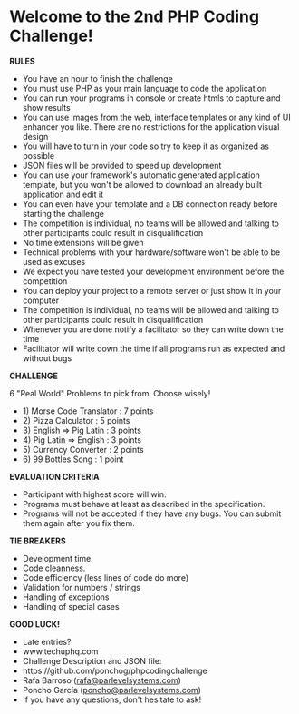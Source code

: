 Welcome to the 2nd PHP Coding Challenge!
==================

<b>RULES</b>
<ul>
	<li>You have an hour to finish the challenge</li>
	<li>You must use PHP as your main language to code the application</li>
	<li>You can run your programs in console or create htmls to capture and show results</li>
	<li>You can use images from the web, interface templates or any kind of UI enhancer you like. There are no restrictions for the application visual design</li>
	<li>You will have to turn in your code so try to keep it as organized as possible</li>
	<li>JSON files will be provided to speed up development</li>
	<li>You can use your framework's automatic generated application template, but you won't be allowed to download an already built application and edit it</li>
	<li>You can even have your template and a DB connection ready before starting the challenge</li>
	<li>The competition is individual, no teams will be allowed and talking to other participants could result in disqualification</li>
	<li>No time extensions will be given</li>
	<li>Technical problems with your hardware/software won't be able to be used as excuses</li>
	<li>We expect you have tested your development environment before the competition</li>
	<li>You can deploy your project to a remote server or just show it in your computer</li>
	<li>The competition is individual, no teams will be allowed and talking to other participants could result in disqualification</li>
	<li>Whenever you are done notify a facilitator so they can write down the time</li>
	<li>Facilitator will write down the time if all programs run as expected and without bugs</li>
</ul>

<b>CHALLENGE</b>

6 "Real World" Problems to pick from. Choose wisely!
<ul>
	<li>1) Morse Code Translator : 7 points</li>
	<li>2) Pizza Calculator : 5 points</li>
	<li>3) English => Pig Latin : 3 points</li>
	<li>4) Pig Latin => English : 3 points</li>
	<li>5) Currency Converter : 2 points</li>
	<li>6) 99 Bottles Song : 1 point</li>
</ul>

<b>EVALUATION CRITERIA</b>

<ul>
	<li>Participant with highest score will win.</li>
	<li>Programs must behave at least as described in the specification.</li>
	<li>Programs will not be accepted if they have any bugs. You can submit them again after you fix them.</li>
</ul>

<b>TIE BREAKERS</b>

<ul>
	<li>Development time.</li>
	<li>Code cleanness.</li>
	<li>Code efficiency (less lines of code do more)</li>
	<li>Validation for numbers / strings</li>
	<li>Handling of exceptions</li>
	<li>Handling of special cases</li>
</ul>

<b>GOOD LUCK!</b>

<ul>
	<li>Late entries?</li>
	<li>www.techuphq.com</li>
	<li>Challenge Description and JSON file:</li>
	<li>https://github.com/ponchog/phpcodingchallenge</li>
	<li>Rafa Barroso (<a href="mailto:rafa@parlevelsystems.com">rafa@parlevelsystems.com</a>)</li>
	<li>Poncho García (<a href="mailto:poncho@parlevelsystems.com">poncho@parlevelsystems.com</a>)</li>
	<li>If you have any questions, don't hesitate to ask!</li>
</ul>
